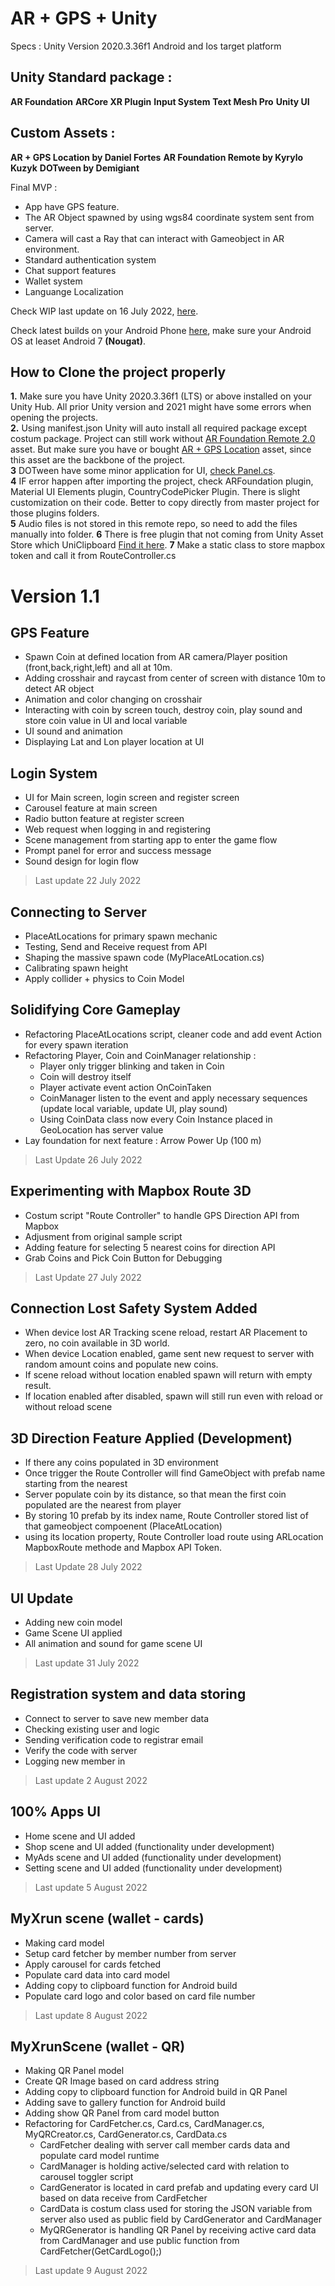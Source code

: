 # AR + GPS + Unity

Specs :
Unity Version 2020.3.36f1
Android and Ios target platform

## Unity Standard package : 
**AR Foundation**
**ARCore XR Plugin**
**Input System**
**Text Mesh Pro**
**Unity UI**

## Custom Assets :
**AR + GPS Location by Daniel Fortes**
**AR Foundation Remote by Kyrylo Kuzyk**
**DOTween by Demigiant**

Final MVP :
- App have GPS feature.
- The AR Object spawned by using wgs84 coordinate system sent from server.
- Camera will cast a Ray that can interact with Gameobject in AR environment.
- Standard authentication system
- Chat support features
- Wallet system
- Languange Localization

Check WIP last update on 16 July 2022, [here](https://drive.google.com/file/d/1JYOjn2o64FYqKFmASXCIW0u1OfPPzRAS/view?usp=sharing).

Check latest builds on your Android Phone [here](https://drive.google.com/file/d/1JlNanbv5qfPfd79a8Hosuwfva8V5eEne/view?usp=sharing), make sure your Android OS at leaset Android 7 **(Nougat)**.

## How to Clone the project properly

**1.** Make sure you have Unity 2020.3.36f1 (LTS) or above installed on your Unity Hub. All prior Unity version and 2021 might have some errors when opening the projects.  
**2.** Using manifest.json Unity will auto install all required package except costum package. Project can still work without [AR Foundation Remote 2.0](https://assetstore.unity.com/packages/tools/utilities/ar-foundation-remote-2-0-201106) asset. But make sure you have or bought [AR + GPS Location](https://assetstore.unity.com/packages/tools/integration/ar-gps-location-134882) asset, since this asset are the backbone of the project.  
**3** DOTween have some minor application for UI, [check Panel.cs](https://github.com/Fitransyah-Portfolio-Unity-3D/AR-GPS-Coin-Catcher-Prototype/blob/master/Assets/_Project/Scripts/Panel.cs).  
**4** IF error happen after importing the project, check ARFoundation plugin, Material UI Elements plugin, CountryCodePicker Plugin. There is slight customization on  their code. Better to copy directly from master project for those plugins folders.  
**5** Audio files is not stored in this remote repo, so need to  add the files manually into folder.
**6** There is free plugin that not coming from Unity Asset Store which UniClipboard [Find it here](https://github.com/sanukin39/UniClipboard). 
**7** Make a static class to store mapbox token and call it from RouteController.cs  


# Version 1.1

## GPS Feature
- Spawn Coin at defined location from AR camera/Player position (front,back,right,left) and all at 10m.
- Adding crosshair and raycast from center of screen with distance 10m to detect AR object
- Animation and color changing on crosshair
- Interacting with coin by screen touch, destroy coin, play sound and store coin value in UI and local variable
- UI sound and animation
- Displaying Lat and Lon player location at UI

## Login System
- UI for Main screen, login screen and register screen
- Carousel feature at main screen
- Radio button feature at register screen
- Web request when logging in and registering
- Scene management from starting app to enter the game flow
- Prompt panel for error and success message
- Sound design for login flow
> Last update 22 July 2022

## Connecting to Server
- PlaceAtLocations for primary spawn mechanic
- Testing, Send and Receive request from API
- Shaping the massive spawn code (MyPlaceAtLocation.cs)
- Calibrating spawn height
- Apply collider + physics to Coin Model

## Solidifying Core Gameplay
- Refactoring PlaceAtLocations script, cleaner code and add event Action for every spawn iteration  
- Refactoring Player, Coin and CoinManager relationship :  
    - Player only trigger blinking and taken in Coin
    - Coin will destroy itself
    - Player activate event action OnCoinTaken
    - CoinManager listen to the event and apply necessary sequences (update local variable, update UI, play sound)
    - Using CoinData class now every Coin Instance placed in GeoLocation has server value
- Lay foundation for next feature : Arrow Power Up (100 m)
> Last Update 26 July 2022

## Experimenting with Mapbox Route 3D
- Costum script "Route Controller" to handle GPS Direction API from Mapbox
- Adjusment from original sample script
- Adding feature for selecting 5 nearest coins for direction API
- Grab Coins and Pick Coin Button for Debugging
> Last Update 27 July 2022

## Connection Lost Safety System Added
- When device lost AR Tracking scene reload, restart AR Placement to zero, no coin available in 3D world.
- When device Location enabled, game sent new request to server with random amount coins and populate new coins.
- If scene reload without location enabled spawn will return with empty result.
- If location enabled after disabled, spawn will still run even with reload or without reload scene

## 3D Direction Feature Applied (Development)
- If there any coins populated in 3D environment
- Once trigger the Route Controller will find GameObject with prefab name starting from the nearest
- Server populate coin by its distance, so that mean the first coin populated are the nearest from player
- By storing 10 prefab by its index name, Route Controller stored list of that gameobject compoenent (PlaceAtLocation)
- using its location property, Route Controller load route using ARLocation MapboxRoute methode and Mapbox API Token.
> Last Update 28 July 2022  

## UI Update
- Adding new coin model
- Game Scene UI applied
- All animation and sound for game scene UI
> Last update 31 July 2022

## Registration system and data storing 
- Connect to server to save new member data
- Checking existing user and logic
- Sending verification code to registrar email
- Verify the code with server
- Logging new member in 
> Last update 2 August 2022

## 100% Apps UI
- Home scene and UI added
- Shop scene and UI added (functionality under development)
- MyAds scene and UI added (functionality under development)
- Setting scene and UI added (functionality under development)
> Last update 5 August 2022

## MyXrun scene (wallet - cards)
- Making card model 
- Setup card fetcher by member number from server
- Apply carousel for cards fetched
- Populate card data into card model
- Adding copy to clipboard function for Android build
- Populate card logo and color based on card file number
> Last update 8 August 2022

## MyXrunScene (wallet - QR)
- Making QR Panel model
- Create QR Image based on card address string
- Adding copy to clipboard function for Android build in QR Panel
- Adding save to gallery function for Android build
- Adding show QR Panel from card model button
- Refactoring for CardFetcher.cs, Card.cs, CardManager.cs, MyQRCreator.cs, CardGenerator.cs, CardData.cs
    - CardFetcher dealing with server call member cards data and populate card model runtime
    - CardManager is holding active/selected card with relation to carousel toggler script
    - CardGenerator is located in card prefab and updating every card UI based on data receive from CardFetcher
    - CardData is costum class used for storing the JSON variable from server also used as public field by CardGenerator and CardManager
    - MyQRGenerator is handling QR Panel by receiving active card data from CardManager and use public function from CardFetcher(GetCardLogo();)   
> Last update 9 August 2022
